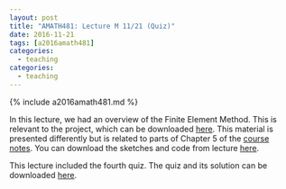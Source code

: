 ```yaml
---
layout: post
title: "AMATH481: Lecture M 11/21 (Quiz)"
date: 2016-11-21
tags: [a2016amath481]
categories:
  - teaching
categories:
  - teaching
---
```


{% include a2016amath481.md %}

In this lecture, we had an overview of the 
Finite Element Method. This is relevant to 
the project, which can be downloaded 
[here](/assets/courses/uw-amath-481-a-2016/proj1.zip). 
This material is presented differently but 
is related to parts of Chapter 5 
of the [course notes](/assets/courses/uw-amath-481-a-2016/581-notes-kutz.pdf). 
You can download the sketches and code from lecture [here](/assets/courses/uw-amath-481-a-2016/lec-11-21.zip).

This lecture included the fourth quiz. The quiz and its
solution can be downloaded [here](/assets/courses/uw-amath-481-a-2016/quiz4.zip).
